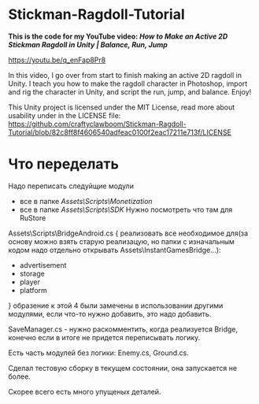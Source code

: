 # Stickman-Ragdoll-Tutorial
 
**This is the code for my YouTube video: *How to Make an Active 2D Stickman Ragdoll in Unity | Balance, Run, Jump***

https://youtu.be/q_enFap8Pr8
 
In this video, I go over from start to finish making an active 2D ragdoll in Unity. I teach you how to make the ragdoll character in Photoshop, import and rig the character in Unity, and script the run, jump, and balance. Enjoy!

This Unity project is licensed under the MIT License, read more about usability under in the LICENSE file: https://github.com/craftyclawboom/Stickman-Ragdoll-Tutorial/blob/82c8ff8f4606540adfeac0100f2eac17211e713f/LICENSE
# Что переделать
Надо переписать следуйщие модули
- все в папке *Assets\Scripts\Monetization*
- все в папке *Assets\Scripts\SDK* 
Нужно посмотреть что там для RuStore

Assets\Scripts\BridgeAndroid.cs
{
 реализовать все необходимое для(за основу можно взять старую реализацую, но папки с изначальным кодом надо отдельно открывать Assets\InstantGamesBridge\...):
 - advertisement
 - storage
 - player
 - platform

}
образение к этой 4 были замечены в использовании другими модулями, если что-то нужно добавить, это надо добавить.

SaveManager.cs - нужно раскомментить, когда реализуется Bridge, конечно если в итоге не придется переписывать логику.

Есть часть модулей без логики: Enemy.cs, Ground.cs.

Сделал тестовую сборку в текущем состоянии, она запускается не более. 

Скорее всего есть много упущеных деталей.
